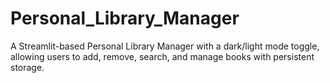 # Personal_Library_Manager
A Streamlit-based Personal Library Manager with a dark/light mode toggle, allowing users to add, remove, search, and manage books with persistent storage.
